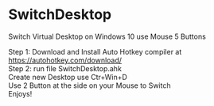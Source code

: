 # SwitchDesktop
Switch Virtual Desktop on Windows 10 use Mouse 5 Buttons

Step 1: Download and Install Auto Hotkey compiler at https://autohotkey.com/download/<br>
Step 2: run file SwitchDesktop.ahk<br>
Create new Desktop use Ctr+Win+D<br>
Use 2 Button at the side on your Mouse to Switch<br>
Enjoys!
